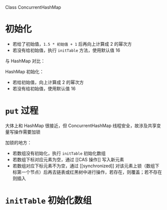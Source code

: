 Class ConcurrentHashMap

# 初始化

- 若给了初始值，`1.5 * 初始值 + 1` 后再向上计算成 2 的幂次方
- 若没有给初始值，执行 `initTable` 方法，使用默认值 16

与 HashMap 对比：

HashMap 初始化：

- 若给初始值，向上计算成 2 的幂次方
- 若没有给初始值，使用默认值 16

# `put` 过程

大体上和 HashMap 很接近，但 ConcurrentHashMap 线程安全，故涉及共享变量写操作需要加锁

加锁的地方：

- 若数组没有初始化，执行 `initTable` 初始化数组
- 若数组下标对应元素为空，通过 [[CAS 操作]] 写入新元素
- 若数组对应下标元素不为空，通过 [[synchronized]] 对该元素上锁（数组下标第一个节点）后再去链表或红黑树中进行操作，若存在，则覆盖；若不存在则插入

# `initTable` 初始化数组

